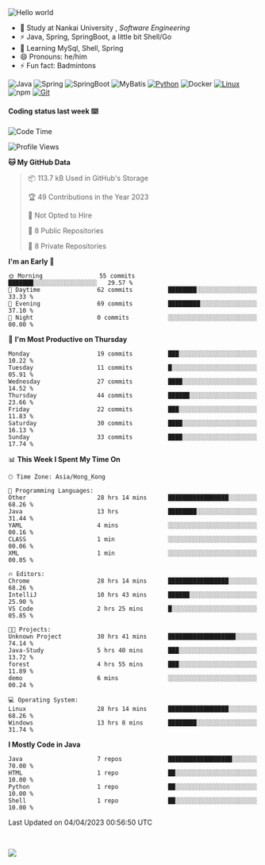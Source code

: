 

<img src="https://raw.githubusercontent.com/sagar-viradiya/sagar-viradiya/master/resources/banner.png" alt="Hello world">


<br/>


- 🍻  Study at Nankai University , _Software Engineering_
- ⚡  Java, Spring, SpringBoot, a little bit Shell/Go
- 🌱 Learning MySql, Shell, Spring
- 😄 Pronouns: he/him
- ⚡ Fun fact: Badmintons

![Java](https://img.shields.io/badge/-Java-007396?style=flat-square&logo=java&logoColor=ffffff)
![Spring](https://img.shields.io/badge/-Spring-green)
![SpringBoot](https://img.shields.io/badge/-SpringBoot-green)
![MyBatis](https://img.shields.io/badge/-MyBatis-yellowgreen)
[![Python](https://img.shields.io/badge/-Python-3776AB?style=flat-square&logo=python&logoColor=ffffff)](https://www.python.org/)
![Docker](https://img.shields.io/badge/Docker-2496ED?style=flat-square&logo=docker&logoColor=ffffff)
[![Linux](https://img.shields.io/badge/-Linux-333333?style=flat-square&logo=linux&logoColor=white)](https://www.linuxfoundation.org/)
![npm](https://img.shields.io/badge/-NPM-CB3837?style=flat-square&logo=npm&logoColor=white)
[![Git](https://img.shields.io/badge/-Git-f05032?style=flat-square&logo=git&logoColor=white)](https://git-scm.com/)

#### Coding status last week ⌨️

<!--START_SECTION:waka-->
![Code Time](http://img.shields.io/badge/Code%20Time-91%20hrs%2059%20mins-blue)

![Profile Views](http://img.shields.io/badge/Profile%20Views-176-blue)

**🐱 My GitHub Data** 

> 📦 113.7 kB Used in GitHub's Storage 
 > 
> 🏆 49 Contributions in the Year 2023
 > 
> 🚫 Not Opted to Hire
 > 
> 📜 8 Public Repositories 
 > 
> 🔑 8 Private Repositories 
 > 
**I'm an Early 🐤** 

```text
🌞 Morning                55 commits          ███████░░░░░░░░░░░░░░░░░░   29.57 % 
🌆 Daytime                62 commits          ████████░░░░░░░░░░░░░░░░░   33.33 % 
🌃 Evening                69 commits          █████████░░░░░░░░░░░░░░░░   37.10 % 
🌙 Night                  0 commits           ░░░░░░░░░░░░░░░░░░░░░░░░░   00.00 % 
```
📅 **I'm Most Productive on Thursday** 

```text
Monday                   19 commits          ███░░░░░░░░░░░░░░░░░░░░░░   10.22 % 
Tuesday                  11 commits          █░░░░░░░░░░░░░░░░░░░░░░░░   05.91 % 
Wednesday                27 commits          ████░░░░░░░░░░░░░░░░░░░░░   14.52 % 
Thursday                 44 commits          ██████░░░░░░░░░░░░░░░░░░░   23.66 % 
Friday                   22 commits          ███░░░░░░░░░░░░░░░░░░░░░░   11.83 % 
Saturday                 30 commits          ████░░░░░░░░░░░░░░░░░░░░░   16.13 % 
Sunday                   33 commits          ████░░░░░░░░░░░░░░░░░░░░░   17.74 % 
```


📊 **This Week I Spent My Time On** 

```text
🕑︎ Time Zone: Asia/Hong_Kong

💬 Programming Languages: 
Other                    28 hrs 14 mins      █████████████████░░░░░░░░   68.26 % 
Java                     13 hrs              ████████░░░░░░░░░░░░░░░░░   31.44 % 
YAML                     4 mins              ░░░░░░░░░░░░░░░░░░░░░░░░░   00.16 % 
CLASS                    1 min               ░░░░░░░░░░░░░░░░░░░░░░░░░   00.06 % 
XML                      1 min               ░░░░░░░░░░░░░░░░░░░░░░░░░   00.05 % 

🔥 Editors: 
Chrome                   28 hrs 14 mins      █████████████████░░░░░░░░   68.26 % 
IntelliJ                 10 hrs 43 mins      ██████░░░░░░░░░░░░░░░░░░░   25.90 % 
VS Code                  2 hrs 25 mins       █░░░░░░░░░░░░░░░░░░░░░░░░   05.85 % 

🐱‍💻 Projects: 
Unknown Project          30 hrs 41 mins      ███████████████████░░░░░░   74.14 % 
Java-Study               5 hrs 40 mins       ███░░░░░░░░░░░░░░░░░░░░░░   13.72 % 
forest                   4 hrs 55 mins       ███░░░░░░░░░░░░░░░░░░░░░░   11.89 % 
demo                     6 mins              ░░░░░░░░░░░░░░░░░░░░░░░░░   00.24 % 

💻 Operating System: 
Linux                    28 hrs 14 mins      █████████████████░░░░░░░░   68.26 % 
Windows                  13 hrs 8 mins       ████████░░░░░░░░░░░░░░░░░   31.74 % 
```

**I Mostly Code in Java** 

```text
Java                     7 repos             ██████████████████░░░░░░░   70.00 % 
HTML                     1 repo              ██░░░░░░░░░░░░░░░░░░░░░░░   10.00 % 
Python                   1 repo              ██░░░░░░░░░░░░░░░░░░░░░░░   10.00 % 
Shell                    1 repo              ██░░░░░░░░░░░░░░░░░░░░░░░   10.00 % 
```




 Last Updated on 04/04/2023 00:56:50 UTC
<!--END_SECTION:waka-->

<br/>

![](https://github-profile-trophy.vercel.app/?username=quincysky&column=7)







